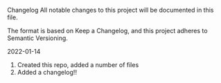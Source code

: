 Changelog
All notable changes to this project will be documented in this file.

The format is based on Keep a Changelog, and this project adheres to Semantic Versioning.

2022-01-14
1. Created this repo, added a number of files
2. Added a changelog!!